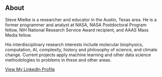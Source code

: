 ## About
Steve Mielke is a researcher and educator in the Austin, Texas area. He is a former programmer and analyst at NASA, NASA Postdoctoral Program fellow, NIH National Research Service Award recipient, and AAAS Mass Media fellow. 

His interdisciplinary research interests include molecular biophysics, computation, AI, complexity, history and philosophy of science, and climate change. Current projects apply machine learning and other data science methodologies to problems in these and other areas.

<a href="https://www.linkedin.com/in/steven-mielke/">View My LinkedIn Profile</a>



